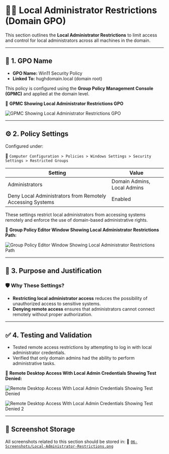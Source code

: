 # 👨‍💻 Local Administrator Restrictions (Domain GPO)

This section outlines the **Local Administrator Restrictions** to limit access and control for local administrators across all machines in the domain.

---

## 📛 1. GPO Name

- **GPO Name:** Win11 Security Policy
- **Linked To:** hughdomain.local (domain root)

This policy is configured using the **Group Policy Management Console (GPMC)** and applied at the domain level.

📸 **GPMC Showing Local Administrator Restrictions GPO**

![GPMC Showing Local Administrator Restrictions GPO](https://github.com/user-attachments/assets/1ef8739a-0e6a-4708-8851-14aacd1dd13e)

---

## ⚙️ 2. Policy Settings

Configured under:

📂 `Computer Configuration > Policies > Windows Settings > Security Settings > Restricted Groups`

| Setting                                                   | Value                       |
|-----------------------------------------------------------|-----------------------------|
| Administrators                                            | Domain Admins, Local Admins |
| Deny Local Administrators from Remotely Accessing Systems | Enabled                     |

These settings restrict local administrators from accessing systems remotely and enforce the use of domain-based administrative rights.

📸 **Group Policy Editor Window Showing Local Administrator Restrictions Path:**

![Group Policy Editor Window Showing Local Administrator Restrictions Path](https://github.com/user-attachments/assets/6dcc0043-1f3a-40e2-a156-29e8b427d46a)

---

## 📌 3. Purpose and Justification

### 🛡️ Why These Settings?

- **Restricting local administrator access** reduces the possibility of unauthorized access to sensitive systems.
- **Denying remote access** ensures that administrators cannot connect remotely without proper authorization.

---

## ✅ 4. Testing and Validation

- Tested remote access restrictions by attempting to log in with local administrator credentials.
- Verified that only domain admins had the ability to perform administrative tasks.

📸 **Remote Desktop Access With Local Admin Credentials Showing Test Denied:**

![Remote Desktop Access With Local Admin Credentials Showing Test Denied](https://github.com/user-attachments/assets/8393a084-ff77-4a2a-9b7f-903c64103cd8)

![Remote Desktop Access With Local Admin Credentials Showing Test Denied 2](https://github.com/user-attachments/assets/af762531-4192-48ed-9cbc-bb12c644a288)

---

## 📁 Screenshot Storage
All screenshots related to this section should be stored in:
📂 [`06-Screenshots/Local-Administrator-Restrictions.png`](https://github.com/Hugh-Kumbi/Hugh-Kumbi-Active-Directory-Lab/blob/main/06-Screenshots/VII.%20Password-Policy/README.md)

